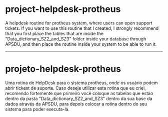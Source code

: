 # project-helpdesk-protheus
  A helpdesk routine for protheus system, where users can open support tickets.
If you want to use this routine that I created, I strongly recommend that you first place the
tables that are inside the "Data_dictionary_SZ2_and_SZ3" folder inside your database through APSDU,
and then place the routine inside your system to be able to run it.

----------------------------------------------------------------------------------------------------

# projeto-helpdesk-protheus
  Uma rotina de HelpDesk para o sistema protheus, onde os usuário podem abrir tickest de suporte.
Caso deseje utilizar esta rotina que eu criei, recomendo fortemente que primeiro você coloque as
tabelas que estão dentro da pasta "Data_dictionary_SZ2_and_SZ3" dentro da sua base da dados através da APSDU,
para depois colocar a rotina dentro do seu sistema para poder executa-lá.
